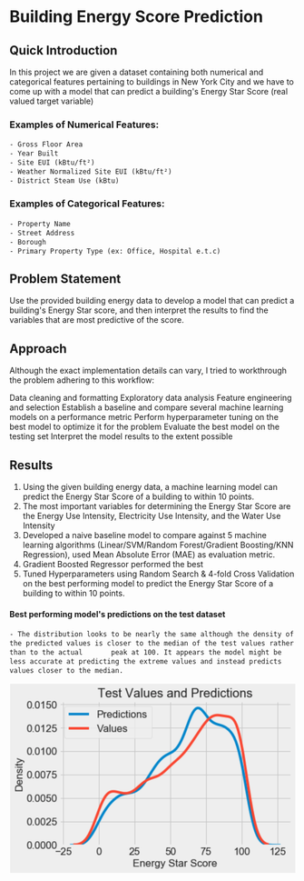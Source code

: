 # Building Energy Score Prediction

## Quick Introduction

In this project we are given a dataset containing both numerical and categorical features pertaining to buildings in New York City and we have to come up with a model that can predict a building's Energy Star Score (real valued target variable) 

### Examples of Numerical Features:

    - Gross Floor Area
    - Year Built
    - Site EUI (kBtu/ft²)
    - Weather Normalized Site EUI (kBtu/ft²)
    - District Steam Use (kBtu)
### Examples of Categorical Features:
    - Property Name
    - Street Address
    - Borough
    - Primary Property Type (ex: Office, Hospital e.t.c)


## Problem Statement

Use the provided building energy data to develop a model that can predict a building's Energy Star score, and then interpret the results to find the variables that are most predictive of the score.

## Approach

Although the exact implementation details can vary, I tried to workthrough the problem adhering to this workflow:

Data cleaning and formatting
Exploratory data analysis
Feature engineering and selection
Establish a baseline and compare several machine learning models on a performance metric
Perform hyperparameter tuning on the best model to optimize it for the problem
Evaluate the best model on the testing set
Interpret the model results to the extent possible

## Results

1. Using the given building energy data, a machine learning model can predict the Energy Star Score of a building to within 10 points.
2. The most important variables for determining the Energy Star Score are the Energy Use Intensity, Electricity Use Intensity, and the Water Use Intensity
3. Developed a naive baseline model to compare against 5 machine learning algorithms (Linear/SVM/Random Forest/Gradient Boosting/KNN Regression), used Mean Absolute    Error (MAE) as evaluation metric.
4. Gradient Boosted Regressor performed the best
5. Tuned Hyperparameters using Random Search & 4-fold Cross Validation on the best performing model to predict the Energy Star Score of a building to within 10 points. 

#### Best performing model's predictions on the test dataset
    - The distribution looks to be nearly the same although the density of the predicted values is closer to the median of the test values rather than to the actual       peak at 100. It appears the model might be less accurate at predicting the extreme values and instead predicts values closer to the median.

![](images/building_test&preds.png)



